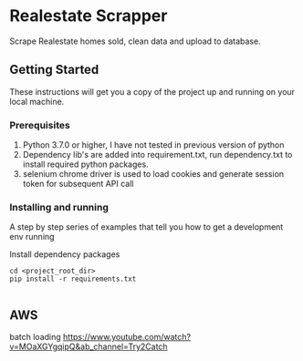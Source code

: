 # Realestate Scrapper

Scrape Realestate homes sold, clean data and upload to database.

## Getting Started

These instructions will get you a copy of the project up and running on your local machine.

### Prerequisites

1. Python 3.7.0 or higher, I have not tested in previous version of python
2. Dependency lib's are added into requirement.txt, run dependency.txt to install required python packages.
3. selenium chrome driver is used to load cookies and generate session token for subsequent API call



### Installing and running

A step by step series of examples that tell you how to get a development env running

Install dependency packages 

```
cd <project_root_dir>
pip install -r requirements.txt


```


## AWS 

batch loading
https://www.youtube.com/watch?v=MOaXGYgqipQ&ab_channel=Try2Catch


